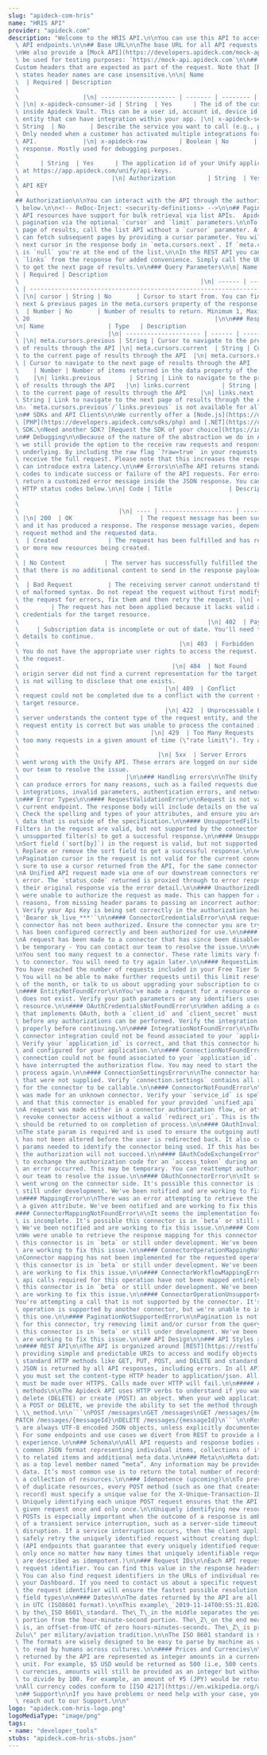 ```yaml
---
slug: "apideck-com-hris"
name: "HRIS API"
provider: "apideck.com"
description: "Welcome to the HRIS API.\n\nYou can use this API to access all HRIS\
  \ API endpoints.\n\n## Base URL\n\nThe base URL for all API requests is `https://unify.apideck.com`\n\
  \nWe also provide a [Mock API](https://developers.apideck.com/mock-api) that can\
  \ be used for testing purposes: `https://mock-api.apideck.com`\n\n## Headers\n\n\
  Custom headers that are expected as part of the request. Note that [RFC7230](https://tools.ietf.org/html/rfc7230)\
  \ states header names are case insensitive.\n\n| Name                  | Type  \
  \  | Required | Description                                                    \
  \                                                                              \
  \                  |\n| --------------------- | ------- | -------- | --------------------------------------------------------------------------------------------------------------------------------------------------------------\
  \ |\n| x-apideck-consumer-id | String  | Yes      | The id of the customer stored\
  \ inside Apideck Vault. This can be a user id, account id, device id or whatever\
  \ entity that can have integration within your app. |\n| x-apideck-service-id  |\
  \ String  | No       | Describe the service you want to call (e.g., pipedrive).\
  \ Only needed when a customer has activated multiple integrations for the same Unified\
  \ API.             |\n| x-apideck-raw         | Boolean | No       | Include raw\
  \ response. Mostly used for debugging purposes.                                \
  \                                                                      |\n| x-apideck-app-id\
  \      | String  | Yes      | The application id of your Unify application. Available\
  \ at https://app.apideck.com/unify/api-keys.                                   \
  \                          |\n| Authorization         | String  | Yes      | Bearer\
  \ API KEY                                                                      \
  \                                                                           |\n\n\
  ## Authorization\n\nYou can interact with the API through the authorization methods\
  \ below.\n\n<!-- ReDoc-Inject: <security-definitions> -->\n\n## Pagination\n\nAll\
  \ API resources have support for bulk retrieval via list APIs.  Apideck uses cursor-based\
  \ pagination via the optional `cursor` and `limit` parameters.\n\nTo fetch the first\
  \ page of results, call the list API without a `cursor` parameter. Afterwards you\
  \ can fetch subsequent pages by providing a cursor parameter. You will find the\
  \ next cursor in the response body in `meta.cursors.next`. If `meta.cursors.next`\
  \ is `null` you're at the end of the list.\n\nIn the REST API you can also use the\
  \ `links` from the response for added convenience. Simply call the URL in `links.next`\
  \ to get the next page of results.\n\n### Query Parameters\n\n| Name   | Type  \
  \ | Required | Description                                                     \
  \                                                   |\n| ------ | ------ | --------\
  \ | ------------------------------------------------------------------------------------------------------------------\
  \ |\n| cursor | String | No       | Cursor to start from. You can find cursors for\
  \ next & previous pages in the meta.cursors property of the response. |\n| limit\
  \  | Number | No       | Number of results to return. Minimum 1, Maximum 200, Default\
  \ 20                                                    |\n\n### Response Body\n\
  \n| Name                  | Type   | Description                               \
  \                         |\n| --------------------- | ------ | ------------------------------------------------------------------\
  \ |\n| meta.cursors.previous | String | Cursor to navigate to the previous page\
  \ of results through the API |\n| meta.cursors.current  | String | Cursor to navigate\
  \ to the current page of results through the API  |\n| meta.cursors.next     | String\
  \ | Cursor to navigate to the next page of results through the API     |\n| meta.items_on_page\
  \    | Number | Number of items returned in the data property of the response  \
  \    |\n| links.previous        | String | Link to navigate to the previous page\
  \ of results through the API   |\n| links.current         | String | Link to navigate\
  \ to the current page of results through the API    |\n| links.next            |\
  \ String | Link to navigate to the next page of results through the API       |\n\
  \n⚠️ `meta.cursors.previous`/`links.previous` is not available for all connectors.\n\
  \n## SDKs and API Clients\n\nWe currently offer a [Node.js](https://developers.apideck.com/sdks/node),\
  \ [PHP](https://developers.apideck.com/sdks/php) and [.NET](https://developers.apideck.com/sdks/dot-net)\
  \ SDK.\nNeed another SDK? [Request the SDK of your choice](https://integrations.apideck.com/request).\n\
  \n## Debugging\n\nBecause of the nature of the abstraction we do in Apideck Unify\
  \ we still provide the option to the receive raw requests and responses being handled\
  \ underlying. By including the raw flag `?raw=true` in your requests you can still\
  \ receive the full request. Please note that this increases the response size and\
  \ can introduce extra latency.\n\n## Errors\n\nThe API returns standard HTTP response\
  \ codes to indicate success or failure of the API requests. For errors, we also\
  \ return a customized error message inside the JSON response. You can see the returned\
  \ HTTP status codes below.\n\n| Code | Title                | Description      \
  \                                                                              \
  \                                                                              \
  \                            |\n| ---- | -------------------- | --------------------------------------------------------------------------------------------------------------------------------------------------------------------------------------------------------\
  \ |\n| 200  | OK                   | The request message has been successfully processed,\
  \ and it has produced a response. The response message varies, depending on the\
  \ request method and the requested data.                                |\n| 201\
  \  | Created              | The request has been fulfilled and has resulted in one\
  \ or more new resources being created.                                         \
  \                                                                     |\n| 204 \
  \ | No Content           | The server has successfully fulfilled the request and\
  \ that there is no additional content to send in the response payload body.    \
  \                                                                      |\n| 400\
  \  | Bad Request          | The receiving server cannot understand the request because\
  \ of malformed syntax. Do not repeat the request without first modifying it; check\
  \ the request for errors, fix them and then retry the request. |\n| 401  | Unauthorized\
  \         | The request has not been applied because it lacks valid authentication\
  \ credentials for the target resource.                                         \
  \                                                     |\n| 402  | Payment Required\
  \     | Subscription data is incomplete or out of date. You'll need to provide payment\
  \ details to continue.                                                         \
  \                                             |\n| 403  | Forbidden            |\
  \ You do not have the appropriate user rights to access the request. Do not repeat\
  \ the request.                                                                 \
  \                                           |\n| 404  | Not Found            | The\
  \ origin server did not find a current representation for the target resource or\
  \ is not willing to disclose that one exists.                                  \
  \                                         |\n| 409  | Conflict             | The\
  \ request could not be completed due to a conflict with the current state of the\
  \ target resource.                                                             \
  \                                         |\n| 422  | Unprocessable Entity | The\
  \ server understands the content type of the request entity, and the syntax of the\
  \ request entity is correct but was unable to process the contained instructions.\
  \                                     |\n| 429  | Too Many Requests    | You sent\
  \ too many requests in a given amount of time (\"rate limit\"). Try again later\
  \                                                                              \
  \                                       |\n| 5xx  | Server Errors        | Something\
  \ went wrong with the Unify API. These errors are logged on our side. You can contact\
  \ our team to resolve the issue.                                               \
  \                              |\n\n### Handling errors\n\nThe Unify API and SDKs\
  \ can produce errors for many reasons, such as a failed requests due to misconfigured\
  \ integrations, invalid parameters, authentication errors, and network unavailability.\n\
  \n### Error Types\n\n#### RequestValidationError\n\nRequest is not valid for the\
  \ current endpoint. The response body will include details on the validation error.\
  \ Check the spelling and types of your attributes, and ensure you are not passing\
  \ data that is outside of the specification.\n\n#### UnsupportedFiltersError\n\n\
  Filters in the request are valid, but not supported by the connector. Remove the\
  \ unsupported filter(s) to get a successful response.\n\n#### UnsupportedSortFieldError\n\
  \nSort field (`sort[by]`) in the request is valid, but not supported by the connector.\
  \ Replace or remove the sort field to get a successful response.\n\n#### InvalidCursorError\n\
  \nPagination cursor in the request is not valid for the current connector. Make\
  \ sure to use a cursor returned from the API, for the same connector.\n\n#### ConnectorExecutionError\n\
  \nA Unified API request made via one of our downstream connectors returned an unexpected\
  \ error. The `status_code` returned is proxied through to error response along with\
  \ their original response via the error detail.\n\n#### UnauthorizedError\n\nWe\
  \ were unable to authorize the request as made. This can happen for a number of\
  \ reasons, from missing header params to passing an incorrect authorization token.\
  \ Verify your Api Key is being set correctly in the authorization header. ie: `Authorization:\
  \ 'Bearer sk_live_***'`\n\n#### ConnectorCredentialsError\n\nA request using a given\
  \ connector has not been authorized. Ensure the connector you are trying to use\
  \ has been configured correctly and been authorized for use.\n\n#### ConnectorDisabledError\n\
  \nA request has been made to a connector that has since been disabled. This may\
  \ be temporary - You can contact our team to resolve the issue.\n\n#### ConnectorRateLimitError\n\
  \nYou sent too many request to a connector. These rate limits vary from connector\
  \ to connector. You will need to try again later.\n\n#### RequestLimitError\n\n\
  You have reached the number of requests included in your Free Tier Subscription.\
  \ You will no be able to make further requests until this limit resets at the end\
  \ of the month, or talk to us about upgrading your subscription to continue immediately.\n\
  \n#### EntityNotFoundError\n\nYou've made a request for a resource or route that\
  \ does not exist. Verify your path parameters or any identifiers used to fetch this\
  \ resource.\n\n#### OAuthCredentialsNotFoundError\n\nWhen adding a connector integration\
  \ that implements OAuth, both a `client_id` and `client_secret` must be provided\
  \ before any authorizations can be performed. Verify the integration has been configured\
  \ properly before continuing.\n\n#### IntegrationNotFoundError\n\nThe requested\
  \ connector integration could not be found associated to your `application_id`.\
  \ Verify your `application_id` is correct, and that this connector has been added\
  \ and configured for your application.\n\n#### ConnectionNotFoundError\n\nA valid\
  \ connection could not be found associated to your `application_id`. Something _may_\
  \ have interrupted the authorization flow. You may need to start the connector authorization\
  \ process again.\n\n#### ConnectionSettingsError\n\nThe connector has required settings\
  \ that were not supplied. Verify `connection.settings` contains all required settings\
  \ for the connector to be callable.\n\n#### ConnectorNotFoundError\n\nA request\
  \ was made for an unknown connector. Verify your `service_id` is spelled correctly,\
  \ and that this connector is enabled for your provided `unified_api`.\n\n#### OAuthRedirectUriError\n\
  \nA request was made either in a connector authorization flow, or attempting to\
  \ revoke connector access without a valid `redirect_uri`. This is the url the user\
  \ should be returned to on completion of process.\n\n#### OAuthInvalidStateError\n\
  \nThe state param is required and is used to ensure the outgoing authorization state\
  \ has not been altered before the user is redirected back. It also contains required\
  \ params needed to identify the connector being used. If this has been altered,\
  \ the authorization will not succeed.\n\n#### OAuthCodeExchangeError\n\nWhen attempting\
  \ to exchange the authorization code for an `access_token` during an OAuth flow,\
  \ an error occurred. This may be temporary. You can reattempt authorization or contact\
  \ our team to resolve the issue.\n\n#### OAuthConnectorError\n\nIt seems something\
  \ went wrong on the connector side. It's possible this connector is in `beta` or\
  \ still under development. We've been notified and are working to fix this issue.\n\
  \n#### MappingError\n\nThere was an error attempting to retrieve the mapping for\
  \ a given attribute. We've been notified and are working to fix this issue.\n\n\
  #### ConnectorMappingNotFoundError\n\nIt seems the implementation for this connector\
  \ is incomplete. It's possible this connector is in `beta` or still under development.\
  \ We've been notified and are working to fix this issue.\n\n#### ConnectorResponseMappingNotFoundError\n\
  \nWe were unable to retrieve the response mapping for this connector. It's possible\
  \ this connector is in `beta` or still under development. We've been notified and\
  \ are working to fix this issue.\n\n#### ConnectorOperationMappingNotFoundError\n\
  \nConnector mapping has not been implemented for the requested operation. It's possible\
  \ this connector is in `beta` or still under development. We've been notified and\
  \ are working to fix this issue.\n\n#### ConnectorWorkflowMappingError\n\nThe composite\
  \ api calls required for this operation have not been mapped entirely. It's possible\
  \ this connector is in `beta` or still under development. We've been notified and\
  \ are working to fix this issue.\n\n#### ConnectorOperationUnsupportedError\n\n\
  You're attempting a call that is not supported by the connector. It's likely this\
  \ operation is supported by another connector, but we're unable to implement for\
  \ this one.\n\n#### PaginationNotSupportedError\n\nPagination is not yet supported\
  \ for this connector, try removing limit and/or cursor from the query. It's possible\
  \ this connector is in `beta` or still under development. We've been notified and\
  \ are working to fix this issue.\n\n## API Design\n\n### API Styles and data formats\n\
  \n#### REST API\n\nThe API is organized around [REST](https://restfulapi.net/),\
  \ providing simple and predictable URIs to access and modify objects. Requests support\
  \ standard HTTP methods like GET, PUT, POST, and DELETE and standard status codes.\
  \ JSON is returned by all API responses, including errors. In all API requests,\
  \ you must set the content-type HTTP header to application/json. All API requests\
  \ must be made over HTTPS. Calls made over HTTP will fail.\n\n##### Available HTTP\
  \ methods\n\nThe Apideck API uses HTTP verbs to understand if you want to read (GET),\
  \ delete (DELETE) or create (POST) an object. When your web application cannot do\
  \ a POST or DELETE, we provide the ability to set the method through the query parameter\
  \ \\_method.\n\n```\nPOST /messages\nGET /messages\nGET /messages/{messageId}\n\
  PATCH /messages/{messageId}\nDELETE /messages/{messageId}\n```\n\nResponse bodies\
  \ are always UTF-8 encoded JSON objects, unless explicitly documented otherwise.\
  \ For some endpoints and use cases we divert from REST to provide a better developer\
  \ experience.\n\n### Schema\n\nAll API requests and response bodies adhere to a\
  \ common JSON format representing individual items, collections of items, links\
  \ to related items and additional meta data.\n\n### Meta\n\nMeta data can be represented\
  \ as a top level member named “meta”. Any information may be provided in the meta\
  \ data. It’s most common use is to return the total number of records when requesting\
  \ a collection of resources.\n\n### Idempotence (upcoming)\n\nTo prevent the creation\
  \ of duplicate resources, every POST method (such as one that creates a consumer\
  \ record) must specify a unique value for the X-Unique-Transaction-ID header name.\
  \ Uniquely identifying each unique POST request ensures that the API processes a\
  \ given request once and only once.\n\nUniquely identifying new resource-creation\
  \ POSTs is especially important when the outcome of a response is ambiguous because\
  \ of a transient service interruption, such as a server-side timeout or network\
  \ disruption. If a service interruption occurs, then the client application can\
  \ safely retry the uniquely identified request without creating duplicate operations.\
  \ (API endpoints that guarantee that every uniquely identified request is processed\
  \ only once no matter how many times that uniquely identifiable request is made\
  \ are described as idempotent.)\n\n### Request IDs\n\nEach API request has an associated\
  \ request identifier. You can find this value in the response headers, under Request-Id.\
  \ You can also find request identifiers in the URLs of individual request logs in\
  \ your Dashboard. If you need to contact us about a specific request, providing\
  \ the request identifier will ensure the fastest possible resolution.\n\n### Fixed\
  \ field types\n\n#### Dates\n\nThe dates returned by the API are all represented\
  \ in UTC (ISO8601 format).\n\nThis example\_`2019-11-14T00:55:31.820Z`\_is defined\
  \ by the\_ISO 8601\_standard. The\_T\_in the middle separates the year-month-day\
  \ portion from the hour-minute-second portion. The\_Z\_on the end means UTC, that\
  \ is, an offset-from-UTC of zero hours-minutes-seconds. The\_Z\_is pronounced \"\
  Zulu\" per military/aviation tradition.\n\nThe ISO 8601 standard is more modern.\
  \ The formats are wisely designed to be easy to parse by machine as well as easy\
  \ to read by humans across cultures.\n\n#### Prices and Currencies\n\nAll prices\
  \ returned by the API are represented as integer amounts in a currency’s smallest\
  \ unit. For example, $5 USD would be returned as 500 (i.e, 500 cents).\n\nFor zero-decimal\
  \ currencies, amounts will still be provided as an integer but without the need\
  \ to divide by 100. For example, an amount of ¥5 (JPY) would be returned as 5.\n\
  \nAll currency codes conform to [ISO 4217](https://en.wikipedia.org/wiki/ISO_4217).\n\
  \n## Support\n\nIf you have problems or need help with your case, you can always\
  \ reach out to our Support.\n\n"
logo: "apideck.com-hris-logo.png"
logoMediaType: "image/png"
tags:
- name: "developer_tools"
stubs: "apideck.com-hris-stubs.json"
---
```

